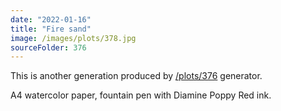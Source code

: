 ```yaml
---
date: "2022-01-16"
title: "Fire sand"
image: /images/plots/378.jpg
sourceFolder: 376
---
```


This is another generation produced by [/plots/376](/plots/376) generator.

A4 watercolor paper, fountain pen with Diamine Poppy Red ink.

